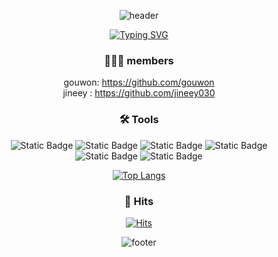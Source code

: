 <div align="center">

![header](https://capsule-render.vercel.app/api?type=waving&height=150&color=90B1DB&section=header&text=loti:%20IT%20service%20for%20Law&fontSize=30&animation=blink&fontColor=ffffff&&fontAlignY=35)

[![Typing SVG](https://readme-typing-svg.demolab.com?font=Fira+Code&weight=100&duration=3000&color=3387F7&center=true&vCenter=true&multiline=true&width=800&lines=We+make+it+easy+for+you+to+focus+on+development%F0%9F%94%A5)](https://git.io/typing-svg)

### 🧑🏻‍💻 members
gouwon: https://github.com/gouwon <br>
jineey : https://github.com/jineey030

### 🛠️ Tools 
![Static Badge](https://img.shields.io/badge/IntelliJ-000000?style=flat&logo=intellijidea&logoColor=white)
![Static Badge](https://img.shields.io/badge/Python-3776AB?style=flat&logo=python&logoColor=white)
![Static Badge](https://img.shields.io/badge/Java-ED8B00?style=flat&logo=openjdk&logoColor=white)
![Static Badge](https://img.shields.io/badge/React-61DAFB?style=flat&logo=React&logoColor=white)
![Static Badge](https://img.shields.io/badge/SpringBoot-6DB33F?style=flat&logo=springboot&logoColor=white)
![Static Badge](https://img.shields.io/badge/github-181717?style=flat&logo=github&logoColor=white)

[![Top Langs](https://github-readme-stats.vercel.app/api/top-langs/?username=w8jinify&langs_count=8)](https://github.com/w8jinify/github-readme-stats)

### 👀 Hits
[![Hits](https://hits.seeyoufarm.com/api/count/incr/badge.svg?url=https%3A%2F%2Fgithub.com%2Fw8jinify&count_bg=%2368BA29&title_bg=%23555555&icon=github.svg&icon_color=%23E7E7E7&title=hits&edge_flat=false)](https://hits.seeyoufarm.com)

![footer](https://capsule-render.vercel.app/api?section=footer&height=150&type=waving&color=90B1DB&animation=blink)

</div>
